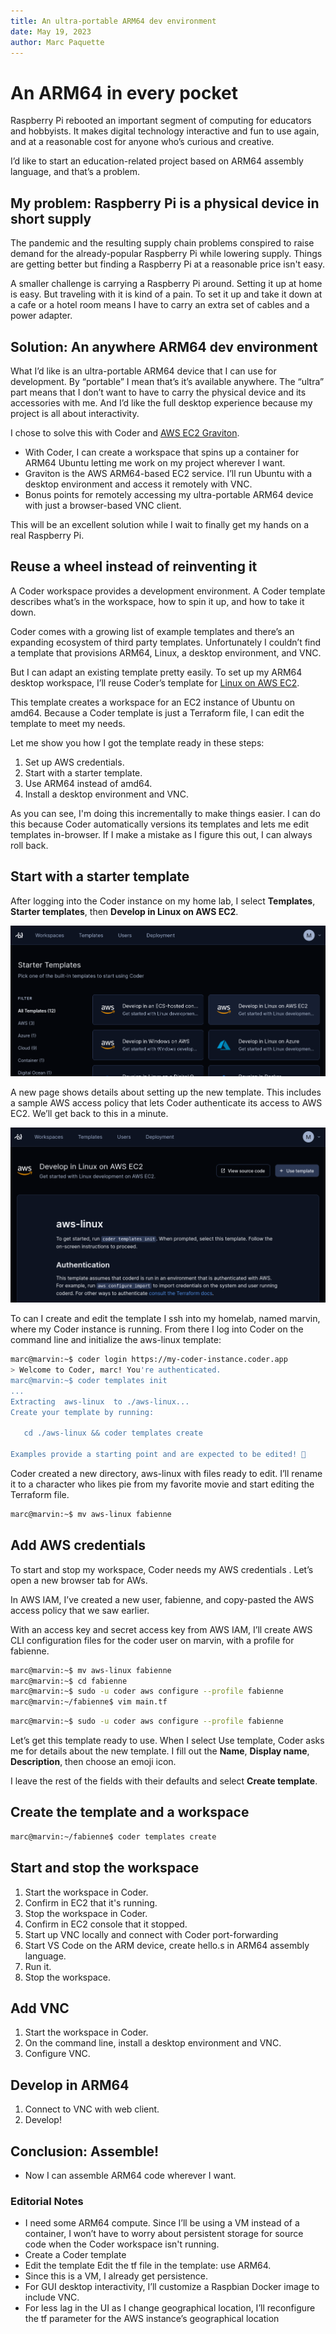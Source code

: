 ```yaml
---
title: An ultra-portable ARM64 dev environment
date: May 19, 2023
author: Marc Paquette
---
```


# An ARM64 in every pocket

Raspberry Pi rebooted an important segment of computing for educators and hobbyists. It makes digital technology interactive and fun to use again, and at a reasonable cost for anyone who’s curious and creative.

I’d like to start an education-related project based on ARM64 assembly language, and that’s a problem.

## My problem: Raspberry Pi is a physical device in short supply

The pandemic and the resulting supply chain problems conspired to raise demand for the already-popular Raspberry Pi while lowering supply. Things are getting better but finding a Raspberry Pi at a reasonable price isn't easy.

A smaller challenge is carrying a Raspberry Pi around. Setting it up at home is easy. But traveling with it is kind of a pain. To set it up and take it down at a cafe or a hotel room means I have to carry an extra set of cables and a power adapter.

## Solution: An anywhere ARM64 dev environment

What I’d like is an ultra-portable ARM64 device that I can use for development. By “portable” I mean that’s it’s available anywhere. The “ultra” part means that I don’t want to have to carry the physical device and its accessories with me. And I’d like the full desktop experience because my project is all about interactivity.

I chose to solve this with Coder and [AWS EC2 Graviton](https://aws.amazon.com/ec2/graviton/).

- With Coder, I can create a workspace that spins up a container for ARM64 Ubuntu letting me work on my project wherever I want.
- Graviton is the AWS ARM64-based EC2 service. I’ll run Ubuntu with a desktop environment and access it remotely with VNC.
- Bonus points for remotely accessing my ultra-portable ARM64 device with just a browser-based VNC client.

This will be an excellent solution while I wait to finally get my hands on a real Raspberry Pi.

## Reuse a wheel instead of reinventing it

A Coder workspace provides a development environment. A Coder template describes what’s in the workspace, how to spin it up, and how to take it down.

Coder comes with a growing list of example templates and there’s an expanding ecosystem of third party templates. Unfortunately I couldn’t find a template that provisions ARM64, Linux, a desktop environment, and VNC.

But I can adapt an existing template pretty easily. To set up my ARM64 desktop workspace, I’ll reuse Coder’s template for [Linux on AWS EC2](https://github.com/coder/coder/tree/main/examples/templates/aws-linux).

This template creates a workspace for an EC2 instance of Ubuntu on amd64. Because a Coder template is just a Terraform file, I can edit the template to meet my needs.

Let me show you how I got the template ready in these steps:

1. Set up AWS credentials.
2. Start with a starter template.
3. Use ARM64 instead of amd64.
4. Install a desktop environment and VNC.

As you can see, I'm doing this incrementally to make things easier. I can do this because Coder automatically versions its templates and lets me edit templates in-browser. If I make a mistake as I figure this out, I can always roll back.

## Start with a starter template

After logging into the Coder instance on my home lab, I select **Templates**, **Starter templates**, then **Develop in Linux on AWS EC2**.

![aws-ec2-template-new.png](./static/aws-ec2-template-new.png)

A new page shows details about setting up the new template. This includes a sample AWS access policy that lets Coder authenticate its access to AWS EC2. We’ll get back to this in a minute.

![aws-ec2-template-info.png](./static/aws-ec2-template-info.png)

To can I create and edit the template I ssh into my homelab, named marvin, where my Coder instance is running. From there I log into Coder on the command line and initialize the aws-linux template:

```bash
marc@marvin:~$ coder login https://my-coder-instance.coder.app
> Welcome to Coder, marc! You're authenticated.
marc@marvin:~$ coder templates init
...
Extracting  aws-linux  to ./aws-linux...
Create your template by running:

   cd ./aws-linux && coder templates create

Examples provide a starting point and are expected to be edited! 🎨
```

Coder created a new directory, aws-linux with files ready to edit. I’ll rename it to a character who likes pie from my favorite movie and start editing the Terraform file.

```bash
marc@marvin:~$ mv aws-linux fabienne
```

## Add AWS credentials

To start and stop my workspace, Coder needs my AWS credentials . Let’s open a new browser tab for AWs.

In AWS IAM, I’ve created a new user, fabienne, and copy-pasted the AWS access policy that we saw earlier.

With an access key and secret access key from AWS IAM, I’ll create AWS CLI configuration files for the coder user on marvin, with a profile for fabienne.

```bash
marc@marvin:~$ mv aws-linux fabienne
marc@marvin:~$ cd fabienne
marc@marvin:~$ sudo -u coder aws configure --profile fabienne
marc@marvin:~/fabienne$ vim main.tf
```


```bash
marc@marvin:~$ sudo -u coder aws configure --profile fabienne
```

Let’s get this template ready to use. When I select Use template, Coder asks me for details about the new template. I fill out the **Name**, **Display name**, **Description**, then choose an emoji icon.

I leave the rest of the fields with their defaults and select **Create template**.

## Create the template and a workspace

```bash
marc@marvin:~/fabienne$ coder templates create
```

## Start and stop the workspace

1. Start the workspace in Coder.
2. Confirm in EC2 that it's running.
3. Stop the workspace in Coder.
2. Confirm in EC2 console that it stopped.
2. Start up VNC locally and connect with Coder port-forwarding
3. Start VS Code on the ARM device, create hello.s in ARM64 assembly language.
4. Run it.
5. Stop the workspace.

## Add VNC

1. Start the workspace in Coder.
2. On the command line, install a desktop environment and VNC.
3. Configure VNC.

## Develop in ARM64

1. Connect to VNC with web client.
4. Develop!

## Conclusion: Assemble!

- Now I can assemble ARM64 code wherever I want.

### Editorial Notes

- I need some ARM64 compute. Since I’ll be using a VM instead of a container, I won’t have to worry about persistent storage for source code when the Coder workspace isn't running.
- Create a Coder template
- Edit the template Edit the tf file in the template: use ARM64.
- Since this is a VM, I already get persistence.
- For GUI desktop interactivity, I’ll customize a Raspbian Docker image to include VNC.
- For less lag in the UI as I change geographical location, I’ll reconfigure the tf parameter for the AWS instance’s geographical location

